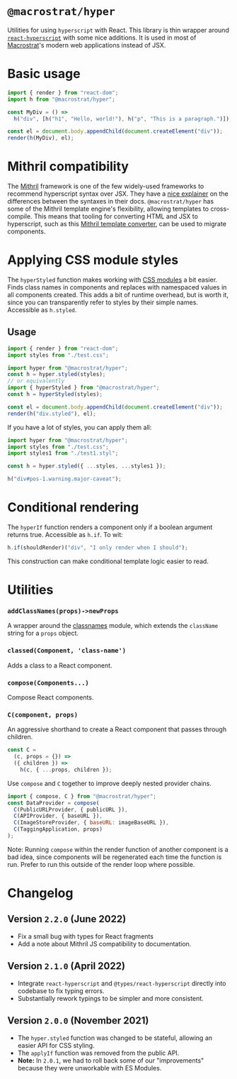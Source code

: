 # `@macrostrat/hyper`

Utilities for using `hyperscript` with React. This library is thin wrapper
around [`react-hyperscript`](https://github.com/mlmorg/react-hyperscript)
with some nice additions. It is used in most of [Macrostrat](https://macrostrat.org)'s
modern web applications instead of JSX.

# Basic usage

```js
import { render } from "react-dom";
import h from "@macrostrat/hyper";

const MyDiv = () =>
  h("div", [h("h1", "Hello, world!"), h("p", "This is a paragraph.")]);

const el = document.body.appendChild(document.createElement("div"));
render(h(MyDiv), el);
```

# Mithril compatibility

The [Mithril](https://mithril.js.org/) framework is one of the few widely-used frameworks to
recommend hyperscript syntax over JSX. They have a [nice explainer](https://mithril.js.org/jsx.html#jsx-vs-hyperscript)
on the differences between the syntaxes in their docs. `@macrostrat/hyper` has some of the
Mithril template engine's flexibility, allowing templates to cross-compile. This means that
tooling for converting HTML and JSX to hyperscript, such as this
[Mithril template converter](https://arthurclemens.github.io/mithril-template-converter/index.html),
can be used to migrate components.

# Applying CSS module styles

The `hyperStyled` function makes working with [CSS modules](https://github.com/css-modules/css-modules) a bit easier.
Finds class names in components and replaces with namespaced values in all components
created. This adds a bit of runtime overhead, but is worth it, since you can transparently refer to styles by their simple names. Accessible as `h.styled`.

## Usage

```js
import { render } from "react-dom";
import styles from "./test.css";

import hyper from "@macrostrat/hyper";
const h = hyper.styled(styles);
// or equivalently
import { hyperStyled } from "@macrostrat/hyper";
const h = hyperStyled(styles);

const el = document.body.appendChild(document.createElement("div"));
render(h("div.styled"), el);
```

If you have a lot of styles, you can apply them all:

```js
import hyper from "@macrostrat/hyper";
import styles from "./test.css";
import styles1 from "./test1.styl";

const h = hyper.styled({ ...styles, ...styles1 });

h("div#pos-1.warning.major-caveat");
```

# Conditional rendering

The `hyperIf` function renders a component only if a boolean argument returns true. Accessible as `h.if`. To wit:

```js
h.if(shouldRender)("div", "I only render when I should");
```

This construction can make conditional template logic easier to read.

# Utilities

### `addClassNames(props)->newProps`

A wrapper around the [classnames](https://github.com/JedWatson/classnames) module,
which extends the `className` string for a `props` object.

### `classed(Component, 'class-name')`

Adds a class to a React component.

### `compose(Components...)`

Compose React components.

### `C(component, props)`

An aggressive shorthand to create a React component that passes through children.

```js
const C =
  (c, props = {}) =>
  ({ children }) =>
    h(c, { ...props, children });
```

Use `compose` and `C` together to improve deeply nested provider chains.

```js
import { compose, C } from "@macrostrat/hyper";
const DataProvider = compose(
  C(PublicURLProvider, { publicURL }),
  C(APIProvider, { baseURL }),
  C(ImageStoreProvider, { baseURL: imageBaseURL }),
  C(TaggingApplication, props)
);
```

Note: Running `compose` within the render function of another component
is a bad idea, since components will be regenerated each time the function
is run. Prefer to run this outside of the render loop where possible.

# Changelog

## Version `2.2.0` (June 2022)

- Fix a small bug with types for React fragments
- Add a note about Mithril JS compatibility to documentation.

## Version `2.1.0` (April 2022)

- Integrate `react-hyperscript` and `@types/react-hyperscript` directly
  into codebase to fix typing errors.
- Substantially rework typings to be simpler and more consistent.

## Version `2.0.0` (November 2021)

- The `hyper.styled` function was changed to be stateful,
  allowing an easier API for CSS styling.
- The `applyIf` function was removed from the public API.
- **Note:** In `2.0.1`, we had to roll back some of our "improvements"
  because they were unworkable with ES Modules.

